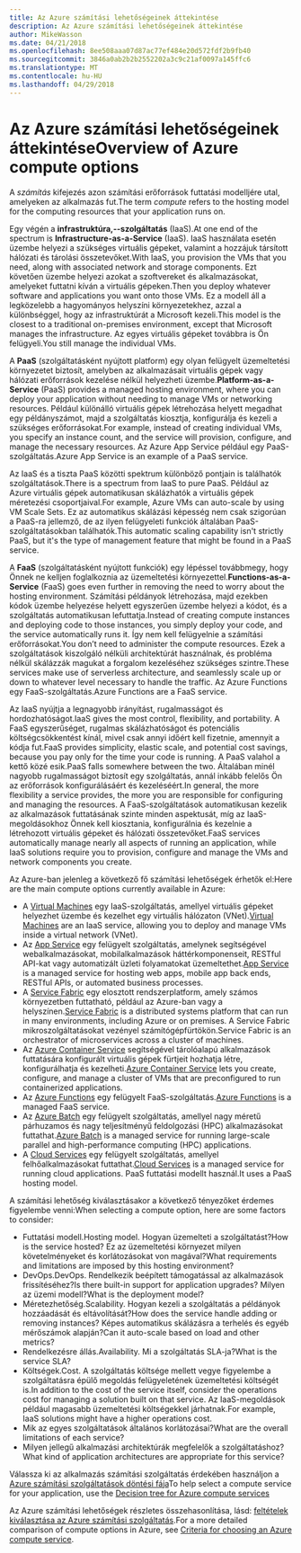 ```yaml
---
title: Az Azure számítási lehetőségeinek áttekintése
description: Az Azure számítási lehetőségeinek áttekintése
author: MikeWasson
ms.date: 04/21/2018
ms.openlocfilehash: 8ee508aaa07d87ac77ef484e20d572fdf2b9fb40
ms.sourcegitcommit: 3846a0ab2b2b2552202a3c9c21af0097a145ffc6
ms.translationtype: MT
ms.contentlocale: hu-HU
ms.lasthandoff: 04/29/2018
---
```

# <a name="overview-of-azure-compute-options"></a><span data-ttu-id="393f7-103">Az Azure számítási lehetőségeinek áttekintése</span><span class="sxs-lookup"><span data-stu-id="393f7-103">Overview of Azure compute options</span></span>

<span data-ttu-id="393f7-104">A *számítás* kifejezés azon számítási erőforrások futtatási modelljére utal, amelyeken az alkalmazás fut.</span><span class="sxs-lookup"><span data-stu-id="393f7-104">The term *compute* refers to the hosting model for the computing resources that your application runs on.</span></span> 

<span data-ttu-id="393f7-105">Egy végén a **infrastruktúra,--szolgáltatás** (IaaS).</span><span class="sxs-lookup"><span data-stu-id="393f7-105">At one end of the spectrum is **Infrastructure-as-a-Service** (IaaS).</span></span> <span data-ttu-id="393f7-106">IaaS használata esetén üzembe helyezi a szükséges virtuális gépeket, valamint a hozzájuk társított hálózati és tárolási összetevőket.</span><span class="sxs-lookup"><span data-stu-id="393f7-106">With IaaS, you provision the VMs that you need, along with associated network and storage components.</span></span> <span data-ttu-id="393f7-107">Ezt követően üzembe helyezi azokat a szoftvereket és alkalmazásokat, amelyeket futtatni kíván a virtuális gépeken.</span><span class="sxs-lookup"><span data-stu-id="393f7-107">Then you deploy whatever software and applications you want onto those VMs.</span></span> <span data-ttu-id="393f7-108">Ez a modell áll a legközelebb a hagyományos helyszíni környezetekhez, azzal a különbséggel, hogy az infrastruktúrát a Microsoft kezeli.</span><span class="sxs-lookup"><span data-stu-id="393f7-108">This model is the closest to a traditional on-premises environment, except that Microsoft manages the infrastructure.</span></span> <span data-ttu-id="393f7-109">Az egyes virtuális gépeket továbbra is Ön felügyeli.</span><span class="sxs-lookup"><span data-stu-id="393f7-109">You still manage the individual VMs.</span></span>  

<span data-ttu-id="393f7-110">A **PaaS** (szolgáltatásként nyújtott platform) egy olyan felügyelt üzemeltetési környezetet biztosít, amelyben az alkalmazásait virtuális gépek vagy hálózati erőforrások kezelése nélkül helyezheti üzembe.</span><span class="sxs-lookup"><span data-stu-id="393f7-110">**Platform-as-a-Service** (PaaS) provides a managed hosting environment, where you can deploy your application without needing to manage VMs or networking resources.</span></span> <span data-ttu-id="393f7-111">Például különálló virtuális gépek létrehozása helyett megadhat egy példányszámot, majd a szolgáltatás kiosztja, konfigurálja és kezeli a szükséges erőforrásokat.</span><span class="sxs-lookup"><span data-stu-id="393f7-111">For example, instead of creating individual VMs, you specify an instance count, and the service will provision, configure, and manage the necessary resources.</span></span> <span data-ttu-id="393f7-112">Az Azure App Service például egy PaaS-szolgáltatás.</span><span class="sxs-lookup"><span data-stu-id="393f7-112">Azure App Service is an example of a PaaS service.</span></span>

<span data-ttu-id="393f7-113">Az IaaS és a tiszta PaaS közötti spektrum különböző pontjain is találhatók szolgáltatások.</span><span class="sxs-lookup"><span data-stu-id="393f7-113">There is a spectrum from IaaS to pure PaaS.</span></span> <span data-ttu-id="393f7-114">Például az Azure virtuális gépek automatikusan skálázhatók a virtuális gépek méretezési csoportjaival.</span><span class="sxs-lookup"><span data-stu-id="393f7-114">For example, Azure VMs can auto-scale by using VM Scale Sets.</span></span> <span data-ttu-id="393f7-115">Ez az automatikus skálázási képesség nem csak szigorúan a PaaS-ra jellemző, de az ilyen felügyeleti funkciók általában PaaS-szolgáltatásokban találhatók.</span><span class="sxs-lookup"><span data-stu-id="393f7-115">This automatic scaling capability isn't strictly PaaS, but it's the type of management feature that might be found in a PaaS service.</span></span>

<span data-ttu-id="393f7-116">A **FaaS** (szolgáltatásként nyújtott funkciók) egy lépéssel továbbmegy, hogy Önnek ne kelljen foglalkoznia az üzemeltetési környezettel.</span><span class="sxs-lookup"><span data-stu-id="393f7-116">**Functions-as-a-Service** (FaaS) goes even further in removing the need to worry about the hosting environment.</span></span> <span data-ttu-id="393f7-117">Számítási példányok létrehozása, majd ezekben kódok üzembe helyezése helyett egyszerűen üzembe helyezi a kódot, és a szolgáltatás automatikusan lefuttatja.</span><span class="sxs-lookup"><span data-stu-id="393f7-117">Instead of creating compute instances and deploying code to those instances, you simply deploy your code, and the service automatically runs it.</span></span> <span data-ttu-id="393f7-118">Így nem kell felügyelnie a számítási erőforrásokat.</span><span class="sxs-lookup"><span data-stu-id="393f7-118">You don’t need to administer the compute resources.</span></span> <span data-ttu-id="393f7-119">Ezek a szolgáltatások kiszolgáló nélküli architektúrát használnak, és probléma nélkül skálázzák magukat a forgalom kezeléséhez szükséges szintre.</span><span class="sxs-lookup"><span data-stu-id="393f7-119">These services make use of serverless architecture, and seamlessly scale up or down to whatever level necessary to handle the traffic.</span></span> <span data-ttu-id="393f7-120">Az Azure Functions egy FaaS-szolgáltatás.</span><span class="sxs-lookup"><span data-stu-id="393f7-120">Azure Functions are a FaaS service.</span></span>

<span data-ttu-id="393f7-121">Az IaaS nyújtja a legnagyobb irányítást, rugalmasságot és hordozhatóságot.</span><span class="sxs-lookup"><span data-stu-id="393f7-121">IaaS gives the most control, flexibility, and portability.</span></span> <span data-ttu-id="393f7-122">A FaaS egyszerűséget, rugalmas skálázhatóságot és potenciális költségcsökkentést kínál, mivel csak annyi időért kell fizetnie, amennyit a kódja fut.</span><span class="sxs-lookup"><span data-stu-id="393f7-122">FaaS provides simplicity, elastic scale, and potential cost savings, because you pay only for the time your code is running.</span></span> <span data-ttu-id="393f7-123">A PaaS valahol a kettő közé esik.</span><span class="sxs-lookup"><span data-stu-id="393f7-123">PaaS falls somewhere between the two.</span></span> <span data-ttu-id="393f7-124">Általában minél nagyobb rugalmasságot biztosít egy szolgáltatás, annál inkább felelős Ön az erőforrások konfigurálásáért és kezeléséért.</span><span class="sxs-lookup"><span data-stu-id="393f7-124">In general, the more flexibility a service provides, the more you are responsible for configuring and managing the resources.</span></span> <span data-ttu-id="393f7-125">A FaaS-szolgáltatások automatikusan kezelik az alkalmazások futtatásának szinte minden aspektusát, míg az IaaS-megoldásokhoz Önnek kell kiosztania, konfigurálnia és kezelnie a létrehozott virtuális gépeket és hálózati összetevőket.</span><span class="sxs-lookup"><span data-stu-id="393f7-125">FaaS services automatically manage nearly all aspects of running an application, while IaaS solutions require you to provision, configure and manage the VMs and network components you create.</span></span>

<span data-ttu-id="393f7-126">Az Azure-ban jelenleg a következő fő számítási lehetőségek érhetők el:</span><span class="sxs-lookup"><span data-stu-id="393f7-126">Here are the main compute options currently available in Azure:</span></span>

- <span data-ttu-id="393f7-127">A [Virtual Machines](/azure/virtual-machines/) egy IaaS-szolgáltatás, amellyel virtuális gépeket helyezhet üzembe és kezelhet egy virtuális hálózaton (VNet).</span><span class="sxs-lookup"><span data-stu-id="393f7-127">[Virtual Machines](/azure/virtual-machines/) are an IaaS service, allowing you to deploy and manage VMs inside a virtual network (VNet).</span></span>
- <span data-ttu-id="393f7-128">Az [App Service](/azure/app-service/app-service-value-prop-what-is) egy felügyelt szolgáltatás, amelynek segítségével webalkalmazásokat, mobilalkalmazások háttérkomponenseit, RESTful API-kat vagy automatizált üzleti folyamatokat üzemeltethet.</span><span class="sxs-lookup"><span data-stu-id="393f7-128">[App Service](/azure/app-service/app-service-value-prop-what-is) is a managed service for hosting web apps, mobile app back ends, RESTful APIs, or automated business processes.</span></span>
- <span data-ttu-id="393f7-129">A [Service Fabric](/azure/service-fabric/service-fabric-overview) egy elosztott rendszerplatform, amely számos környezetben futtatható, például az Azure-ban vagy a helyszínen.</span><span class="sxs-lookup"><span data-stu-id="393f7-129">[Service Fabric](/azure/service-fabric/service-fabric-overview) is a distributed systems platform that can run in many environments, including Azure or on premises.</span></span> <span data-ttu-id="393f7-130">A Service Fabric mikroszolgáltatásokat vezényel számítógépfürtökön.</span><span class="sxs-lookup"><span data-stu-id="393f7-130">Service Fabric is an orchestrator of microservices across a cluster of machines.</span></span> 
- <span data-ttu-id="393f7-131">Az [Azure Container Service](/azure/container-service/container-service-intro) segítségével tárolóalapú alkalmazások futtatására konfigurált virtuális gépek fürtjeit hozhatja létre, konfigurálhatja és kezelheti.</span><span class="sxs-lookup"><span data-stu-id="393f7-131">[Azure Container Service](/azure/container-service/container-service-intro) lets you create, configure, and manage a cluster of VMs that are preconfigured to run containerized applications.</span></span>
- <span data-ttu-id="393f7-132">Az [Azure Functions](/azure/azure-functions/functions-overview) egy felügyelt FaaS-szolgáltatás.</span><span class="sxs-lookup"><span data-stu-id="393f7-132">[Azure Functions](/azure/azure-functions/functions-overview) is a managed FaaS service.</span></span>
- <span data-ttu-id="393f7-133">Az [Azure Batch](/azure/batch/batch-technical-overview) egy felügyelt szolgáltatás, amellyel nagy méretű párhuzamos és nagy teljesítményű feldolgozási (HPC) alkalmazásokat futtathat.</span><span class="sxs-lookup"><span data-stu-id="393f7-133">[Azure Batch](/azure/batch/batch-technical-overview) is a managed service for running large-scale parallel and high-performance computing (HPC) applications.</span></span>
- <span data-ttu-id="393f7-134">A [Cloud Services](/azure/cloud-services/cloud-services-choose-me) egy felügyelt szolgáltatás, amellyel felhőalkalmazásokat futtathat.</span><span class="sxs-lookup"><span data-stu-id="393f7-134">[Cloud Services](/azure/cloud-services/cloud-services-choose-me) is a managed service for running cloud applications.</span></span> <span data-ttu-id="393f7-135">PaaS futtatási modellt használ.</span><span class="sxs-lookup"><span data-stu-id="393f7-135">It uses a PaaS hosting model.</span></span> 

<span data-ttu-id="393f7-136">A számítási lehetőség kiválasztásakor a következő tényezőket érdemes figyelembe venni:</span><span class="sxs-lookup"><span data-stu-id="393f7-136">When selecting a compute option, here are some factors to consider:</span></span>

- <span data-ttu-id="393f7-137">Futtatási modell.</span><span class="sxs-lookup"><span data-stu-id="393f7-137">Hosting model.</span></span> <span data-ttu-id="393f7-138">Hogyan üzemelteti a szolgáltatást?</span><span class="sxs-lookup"><span data-stu-id="393f7-138">How is the service hosted?</span></span> <span data-ttu-id="393f7-139">Ez az üzemeltetési környezet milyen követelményeket és korlátozásokat von magával?</span><span class="sxs-lookup"><span data-stu-id="393f7-139">What requirements and limitations are imposed by this hosting environment?</span></span> 
- <span data-ttu-id="393f7-140">DevOps.</span><span class="sxs-lookup"><span data-stu-id="393f7-140">DevOps.</span></span> <span data-ttu-id="393f7-141">Rendelkezik beépített támogatással az alkalmazások frissítéséhez?</span><span class="sxs-lookup"><span data-stu-id="393f7-141">Is there built-in support for application upgrades?</span></span> <span data-ttu-id="393f7-142">Milyen az üzemi modell?</span><span class="sxs-lookup"><span data-stu-id="393f7-142">What is the deployment model?</span></span>
- <span data-ttu-id="393f7-143">Méretezhetőség.</span><span class="sxs-lookup"><span data-stu-id="393f7-143">Scalability.</span></span> <span data-ttu-id="393f7-144">Hogyan kezeli a szolgáltatás a példányok hozzáadását és eltávolítását?</span><span class="sxs-lookup"><span data-stu-id="393f7-144">How does the service handle adding or removing instances?</span></span> <span data-ttu-id="393f7-145">Képes automatikus skálázásra a terhelés és egyéb mérőszámok alapján?</span><span class="sxs-lookup"><span data-stu-id="393f7-145">Can it auto-scale based on load and other metrics?</span></span> 
- <span data-ttu-id="393f7-146">Rendelkezésre állás.</span><span class="sxs-lookup"><span data-stu-id="393f7-146">Availability.</span></span> <span data-ttu-id="393f7-147">Mi a szolgáltatás SLA-ja?</span><span class="sxs-lookup"><span data-stu-id="393f7-147">What is the service SLA?</span></span> 
- <span data-ttu-id="393f7-148">Költségek.</span><span class="sxs-lookup"><span data-stu-id="393f7-148">Cost.</span></span> <span data-ttu-id="393f7-149">A szolgáltatás költsége mellett vegye figyelembe a szolgáltatásra épülő megoldás felügyeletének üzemeltetési költségét is.</span><span class="sxs-lookup"><span data-stu-id="393f7-149">In addition to the cost of the service itself, consider the operations cost for managing a solution built on that service.</span></span> <span data-ttu-id="393f7-150">Az IaaS-megoldások például magasabb üzemeltetési költségekkel járhatnak.</span><span class="sxs-lookup"><span data-stu-id="393f7-150">For example, IaaS solutions might have a higher operations cost.</span></span>
- <span data-ttu-id="393f7-151">Mik az egyes szolgáltatások általános korlátozásai?</span><span class="sxs-lookup"><span data-stu-id="393f7-151">What are the overall limitations of each service?</span></span> 
- <span data-ttu-id="393f7-152">Milyen jellegű alkalmazási architektúrák megfelelők a szolgáltatáshoz?</span><span class="sxs-lookup"><span data-stu-id="393f7-152">What kind of application architectures are appropriate for this service?</span></span> 

<span data-ttu-id="393f7-153">Válassza ki az alkalmazás számítási szolgáltatás érdekében használjon a [Azure számítási szolgáltatások döntési fája](./compute-decision-tree.md)</span><span class="sxs-lookup"><span data-stu-id="393f7-153">To help select a compute service for your application, use the [Decision tree for Azure compute services](./compute-decision-tree.md)</span></span>

<span data-ttu-id="393f7-154">Az Azure számítási lehetőségek részletes összehasonlítása, lásd: [feltételek kiválasztása az Azure számítási szolgáltatás](./compute-comparison.md).</span><span class="sxs-lookup"><span data-stu-id="393f7-154">For a more detailed comparison of compute options in Azure, see [Criteria for choosing an Azure compute service](./compute-comparison.md).</span></span>
